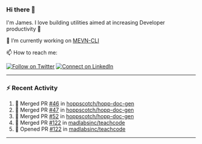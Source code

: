 ### Hi there 👋

I'm James. I love building utilities aimed at increasing Developer productivity :raised_hands: 

🔭 I’m currently working on [MEVN-CLI](https://github.com/madlabsinc/mevn-cli)

📫 How to reach me:

[![Follow on Twitter](https://img.shields.io/badge/--twitter?label=Twitter&logo=Twitter&style=social)](https://twitter.com/james_madhacks) [![Connect on LinkedIn](https://img.shields.io/badge/--linkedin?label=LinkedIn&logo=LinkedIn&style=social)](https://www.linkedin.com/in/jamesgeorge007)

---

### :zap: Recent Activity

<!--START_SECTION:activity-->
1. 🎉 Merged PR [#46](https://github.com/hoppscotch/hopp-doc-gen/pull/46) in [hoppscotch/hopp-doc-gen](https://github.com/hoppscotch/hopp-doc-gen)
2. 🎉 Merged PR [#47](https://github.com/hoppscotch/hopp-doc-gen/pull/47) in [hoppscotch/hopp-doc-gen](https://github.com/hoppscotch/hopp-doc-gen)
3. 🎉 Merged PR [#52](https://github.com/hoppscotch/hopp-doc-gen/pull/52) in [hoppscotch/hopp-doc-gen](https://github.com/hoppscotch/hopp-doc-gen)
4. 🎉 Merged PR [#122](https://github.com/madlabsinc/teachcode/pull/122) in [madlabsinc/teachcode](https://github.com/madlabsinc/teachcode)
5. 💪 Opened PR [#122](https://github.com/madlabsinc/teachcode/pull/122) in [madlabsinc/teachcode](https://github.com/madlabsinc/teachcode)
<!--END_SECTION:activity-->

---

<!--
**jamesgeorge007/jamesgeorge007** is a ✨ _special_ ✨ repository because its `README.md` (this file) appears on your GitHub profile.

Here are some ideas to get you started:

- 🌱 I’m currently learning ...
- 👯 I’m looking to collaborate on ...
- 🤔 I’m looking for help with ...
- 💬 Ask me about ...
- 😄 Pronouns: ...
- ⚡ Fun fact: ...
-->
